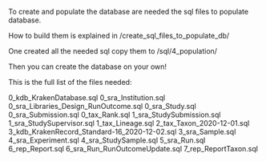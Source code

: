 To create and populate the database are needed the sql files to populate database.

How to build them is explained in /create_sql_files_to_populate_db/

One created all the needed sql copy them to /sql/4_population/

Then you can create the database on your own!

This is the full list of the files needed:

0_kdb_KrakenDatabase.sql
0_sra_Institution.sql
0_sra_Libraries_Design_RunOutcome.sql
0_sra_Study.sql
0_sra_Submission.sql
0_tax_Rank.sql
1_sra_StudySubmission.sql
1_sra_StudySupervisor.sql
1_tax_Lineage.sql
2_tax_Taxon_2020-12-01.sql
3_kdb_KrakenRecord_Standard-16_2020-12-02.sql
3_sra_Sample.sql
4_sra_Experiment.sql
4_sra_StudySample.sql
5_sra_Run.sql
6_rep_Report.sql
6_sra_Run_RunOutcomeUpdate.sql
7_rep_ReportTaxon.sql

